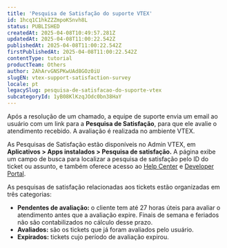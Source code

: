 ```yaml
---
title: 'Pesquisa de Satisfação do suporte VTEX'
id: 1hcq1C1hkZZZmpoKSnvh8L
status: PUBLISHED
createdAt: 2025-04-08T10:49:57.281Z
updatedAt: 2025-04-08T11:00:22.542Z
publishedAt: 2025-04-08T11:00:22.542Z
firstPublishedAt: 2025-04-08T11:00:22.542Z
contentType: tutorial
productTeam: Others
author: 2AhArvGNSPKwUAd8GOz0iU
slugEN: vtex-support-satisfaction-survey
locale: pt
legacySlug: pesquisa-de-satisfacao-do-suporte-vtex
subcategoryId: 1yB08KlKzqJOdc0bn38HaY
---
```


Após a resolução de um chamado, a equipe de suporte envia um email ao usuário com um link para a **Pesquisa de Satisfação**, para que ele avalie o atendimento recebido. A avaliação é realizada no ambiente VTEX.

As Pesquisas de Satisfação estão disponíveis no Admin VTEX, em **Aplicativos > Apps instalados > Pesquisa de satisfação.** A página exibe um campo de busca para localizar a pesquisa de satisfação pelo ID do ticket ou assunto, e também oferece acesso ao [Help Center](/pt) e [Developer Portal](https://developers.vtex.com/).

As pesquisas de satisfação relacionadas aos tickets estão organizadas em três categorias:

- **Pendentes de avaliação:** o cliente tem até 27 horas úteis para avaliar o atendimento antes que a avaliação expire. Finais de semana e feriados não são contabilizados no cálculo desse prazo.
- **Avaliados:** são os tickets que já foram avaliados pelo usuário.
- **Expirados:** tickets cujo período de avaliação expirou. 


